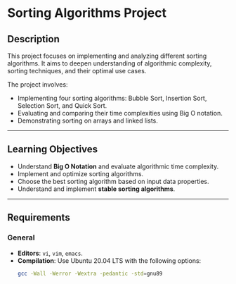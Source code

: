 # Sorting Algorithms Project

## Description
This project focuses on implementing and analyzing different sorting algorithms. It aims to deepen understanding of algorithmic complexity, sorting techniques, and their optimal use cases.

The project involves:
- Implementing four sorting algorithms: Bubble Sort, Insertion Sort, Selection Sort, and Quick Sort.
- Evaluating and comparing their time complexities using Big O notation.
- Demonstrating sorting on arrays and linked lists.

---

## Learning Objectives
- Understand **Big O Notation** and evaluate algorithmic time complexity.
- Implement and optimize sorting algorithms.
- Choose the best sorting algorithm based on input data properties.
- Understand and implement **stable sorting algorithms**.

---

## Requirements

### General
- **Editors**: `vi`, `vim`, `emacs`.
- **Compilation**: Use Ubuntu 20.04 LTS with the following options:
  ```bash
  gcc -Wall -Werror -Wextra -pedantic -std=gnu89